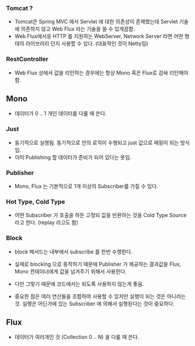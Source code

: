 ### Tomcat ?
- Tomcat은 Spring MVC 에서 Servlet 에 대한 의존성이 존재했는데 Servlet 기술에 의존하지 않고 Web Flux 라는 기술을 쓸 수 있게끔함.
- Web Flux에서응 HTTP 를 지원하는 WebServer, Network Server 라면 어떤 형태의 라이브러리 던지 사용할 수 있다. (대표적인 것이 Netty임)

### RestController
- Web Flux 상에서 값을 리턴하는 경우에는 항상 Mono 혹은 Flux로 감싸 리턴해야 함.


## Mono
- 데이터가 0 .. 1 개인 데이터를 다룰 때 쓴다. 
### Just 
- 동기적으로 실행됨. 동기적으로 안의 로직이 수행되고 just 값으로 매핑이 되는 방식임. 
- 이미 Publishing 할 데이터가 준비가 되어 있다는 뜻임. 

### Publisher
- Mono, Flux 는 기본적으로 1개 이상의 Subscriber를 가질 수 있다.
### Hot Type, Cold Type
- 어떤 Subscriber 가 호출을 하든 고정되 값을 반환하는 것을 Cold Type Source 라고 한다. (replay 라고도 함) 

### Block
- block 메서드는 내부에서 subscribe 를 한번 수행한다. 
- 실제로 blocking 으로 동작하기 때문에 Publisher 가 제공하는 결과값을 Flux, Mono 컨테이너에게 값을 넘겨주기 위해서 사용한다.
- 다만 그렇기 때문에 코드에서는 되도록 사용하지 않는게 좋음. 

- 중요한 점은 여러 연산들을 조합하여 사용할 수 있지만 실행이 되는 것은 아니라는 것. 실행은 어딘가에 있는 Subscriber 에 의해서 실행된다는 것이 중요하다. 

## Flux
- 데이터가 여러개인 것 (Collection 0 .. N) 을 다룰 때 쓴다. 
### 
